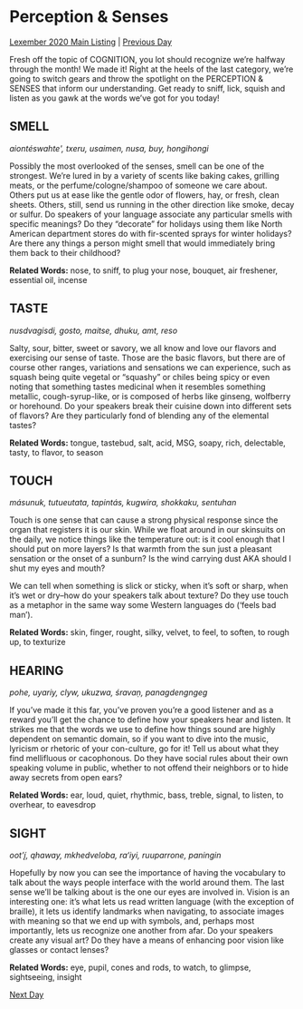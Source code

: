 # Perception & Senses
[Lexember 2020 Main Listing](_prompts/r-conlangs/lexember/2020/toc_lex20.md) | [Previous Day](_prompts/r-conlangs/lexember/2020/prompts/w3/15.md)

Fresh off the topic of COGNITION, you lot should recognize we’re halfway through the month! We made it! Right at the heels of the last category, we’re going to switch gears and throw the spotlight on the PERCEPTION & SENSES that inform our understanding. Get ready to sniff, lick, squish and listen as you gawk at the words we’ve got for you today!

## SMELL

_aiontéswahte', txeru, usaimen, nusa, buy, hongihongi_

Possibly the most overlooked of the senses, smell can be one of the strongest. We’re lured in by a variety of scents like baking cakes, grilling meats, or the perfume/cologne/shampoo of someone we care about. Others put us at ease like the gentle odor of flowers, hay, or fresh, clean sheets. Others, still, send us running in the other direction like smoke, decay or sulfur. Do speakers of your language associate any particular smells with specific meanings? Do they “decorate” for holidays using them like North American department stores do with fir-scented sprays for winter holidays? Are there any things a person might smell that would immediately bring them back to their childhood?

**Related Words:** nose, to sniff, to plug your nose, bouquet, air freshener, essential oil, incense

## TASTE

_nusdvagisdi, gosto, maitse, dhuku, amt, reso_

Salty, sour, bitter, sweet or savory, we all know and love our flavors and exercising our sense of taste. Those are the basic flavors, but there are of course other ranges, variations and sensations we can experience, such as squash being quite vegetal or “squashy” or chiles being spicy or even noting that something tastes medicinal when it resembles something metallic, cough-syrup-like, or is composed of herbs like ginseng, wolfberry or horehound. Do your speakers break their cuisine down into different sets of flavors? Are they particularly fond of blending any of the elemental tastes?

**Related Words:** tongue, tastebud, salt, acid, MSG, soapy, rich, delectable, tasty, to flavor, to season

## TOUCH

_másunuk, tutueutata, tapintás, kugwira, shokkaku, sentuhan_

Touch is one sense that can cause a strong physical response since the organ that registers it is our skin. While we float around in our skinsuits on the daily, we notice things like the temperature out: is it cool enough that I should put on more layers? Is that warmth from the sun just a pleasant sensation or the onset of a sunburn? Is the wind carrying dust AKA should I shut my eyes and mouth?

We can tell when something is slick or sticky, when it’s soft or sharp, when it’s wet or dry–how do your speakers talk about texture? Do they use touch as a metaphor in the same way some Western languages do (‘feels bad man’).

**Related Words:** skin, finger, rought, silky, velvet, to feel, to soften, to rough up, to texturize

## HEARING

_pohe, uyariy, clyw, ukuzwa, śravaṇ, panagdengngeg_

If you’ve made it this far, you’ve proven you’re a good listener and as a reward you’ll get the chance to define how your speakers hear and listen. It strikes me that the words we use to define how things sound are highly dependent on semantic domain, so if you want to dive into the music, lyricism or rhetoric of your con-culture, go for it! Tell us about what they find mellifluous or cacophonous. Do they have social rules about their own speaking volume in public, whether to not offend their neighbors or to hide away secrets from open ears?

**Related Words:** ear, loud, quiet, rhythmic, bass, treble, signal, to listen, to overhear, to eavesdrop

## SIGHT

_ootʼį́, qhaway, mkhedveloba, ra‘iyi, ruuparrone, paningin_

Hopefully by now you can see the importance of having the vocabulary to talk about the ways people interface with the world around them. The last sense we’ll be talking about is the one our eyes are involved in. Vision is an interesting one: it’s what lets us read written language (with the exception of braille), it lets us identify landmarks when navigating, to associate images with meaning so that we end up with symbols, and, perhaps most importantly, lets us recognize one another from afar. Do your speakers create any visual art? Do they have a means of enhancing poor vision like glasses or contact lenses?

**Related Words:** eye, pupil, cones and rods, to watch, to glimpse, sightseeing, insight

[Next Day](_prompts/r-conlangs/lexember/2020/prompts/w3/17.md)
